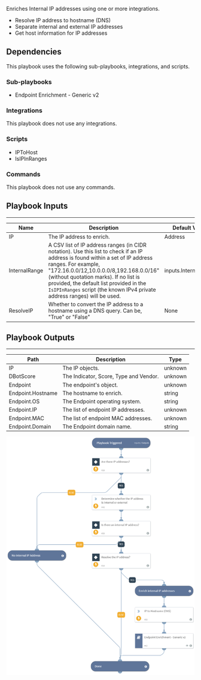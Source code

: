Enriches Internal IP addresses using one or more integrations.

- Resolve IP address to hostname (DNS)
- Separate internal and external IP addresses
- Get host information for IP addresses

## Dependencies
This playbook uses the following sub-playbooks, integrations, and scripts.

### Sub-playbooks
* Endpoint Enrichment - Generic v2

### Integrations
This playbook does not use any integrations.

### Scripts
* IPToHost
* IsIPInRanges

### Commands
This playbook does not use any commands.

## Playbook Inputs
---

| **Name** | **Description** | **Default Value** | **Source** | **Required** |
| --- | --- | --- | --- | --- |
| IP | The IP address to enrich. | Address | IP | Optional |
| InternalRange | A CSV list of IP address ranges (in CIDR notation). Use this list to check if an IP address is found within a set of IP address ranges. For example, "172.16.0.0/12,10.0.0.0/8,192.168.0.0/16" (without quotation marks). If no list is provided, the default list provided in the `IsIPInRanges` script (the known IPv4 private address ranges) will be used. | inputs.InternalRange | - | Optional |
| ResolveIP | Whether to convert the IP address to a hostname using a DNS query. Can be, "True" or "False" | None | inputs.ResolveIP | Required |

## Playbook Outputs
---

| **Path** | **Description** | **Type** |
| --- | --- | --- |
| IP | The IP objects. | unknown |
| DBotScore | The Indicator, Score, Type and Vendor. | unknown |
| Endpoint | The endpoint's object. | unknown |
| Endpoint.Hostname | The hostname to enrich. | string |
| Endpoint.OS | The Endpoint operating system. | string |
| Endpoint.IP | The list of endpoint IP addresses. | unknown |
| Endpoint.MAC | The list of endpoint MAC addresses. | unknown |
| Endpoint.Domain | The Endpoint domain name. | string |

![IP_Enrichment_Internal_Generic_v2](https://github.com/demisto/content/blob/1bdd5229392bd86f0cc58265a24df23ee3f7e662/docs/images/playbooks/IP_Enrichment_Internal_Generic_v2.png)
